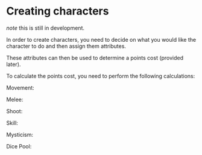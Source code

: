 # Creating characters

*note* this is still in development.

In order to create characters, you need to decide on what you would like the character to do and then assign them attributes.

These attributes can then be used to determine a points cost (provided later). 

To calculate the points cost, you need to  perform the following calculations:

Movement: 

Melee:

Shoot:

Skill:

Mysticism:

Dice Pool: